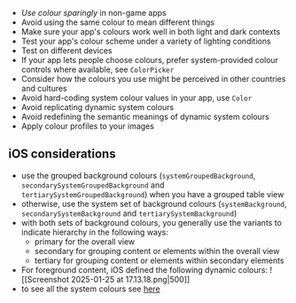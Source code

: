 - *Use colour sparingly* in non-game apps
- Avoid using the same colour to mean different things
- Make sure your app's colours work well in both light and dark contexts
- Test your app's colour scheme under a variety of lighting conditions
- Test on different devices
- If your app lets people choose colours, prefer system-provided colour controls where available, see `ColorPicker`
- Consider how the colours you use might be perceived in other countries and cultures
- Avoid hard-coding system colour values in your app, use `Color`
- Avoid replicating dynamic system colours
- Avoid redefining the semantic meanings of dynamic system colours
- Apply colour profiles to your images
## iOS considerations
- use the grouped background colours (`systemGroupedBackground`, `secondarySystemGroupedBackground` and `tertiarySystemGroupedBackground`) when you have a grouped table view
- otherwise, use the system set of background colours (`systemBackground`, `secondarySystemBackground` and `tertiarySystemBackground`)
- with both sets of background colours, you generally use the variants to indicate hierarchy in the following ways:
	- primary for the overall view
	- secondary for grouping content or elements within the overall view
	- tertiary for grouping content or elements within secondary elements
- For foreground content, iOS defined the following dynamic colours:
	![[Screenshot 2025-01-25 at 17.13.18.png|500]]
- to see all the system colours see [here](https://developer.apple.com/design/human-interface-guidelines/color)